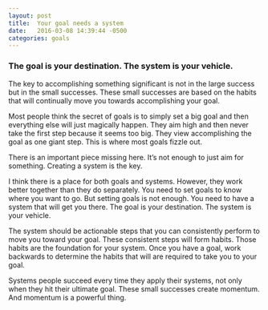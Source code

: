```yaml
---
layout: post
title:  Your goal needs a system
date:   2016-03-08 14:39:44 -0500
categories: goals
---
```


### The goal is your destination. The system is your vehicle.

The key to accomplishing something significant is not in the large success but in the small successes. These small successes are based on the habits that will continually move you towards accomplishing your goal.

Most people think the secret of goals is to simply set a big goal and then everything else will just magically happen. They aim high and then never take the first step because it seems too big. They view accomplishing the goal as one giant step. This is where most goals fizzle out.
<!--more-->
There is an important piece missing here. It’s not enough to just aim for something. Creating a system is the key.

I think there is a place for both goals and systems. However, they work better together than they do separately. You need to set goals to know where you want to go. But setting goals is not enough. You need to have a system that will get you there. The goal is your destination. The system is your vehicle.

The system should be actionable steps that you can consistently perform to move you toward your goal. These consistent steps will form habits. Those habits are the foundation for your system. Once you have a goal, work backwards to determine the habits that will are required to take you to your goal.

Systems people succeed every time they apply their systems, not only when they hit their ultimate goal. These small successes create momentum. And momentum is a powerful thing.
